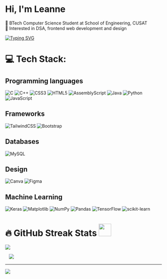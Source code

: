 # Hi, I'm Leanne
🧠 BTech Computer Science Student at School of Engineering, CUSAT</br>
🌱 Interested in DSA, frontend web development and design</br>

[![Typing SVG](https://readme-typing-svg.herokuapp.com?font=Fira+Code&size=20&pause=1100&color=39FF14&vCenter=true&width=1000&lines=I+like+to+do+fun+projects)](https://git.io/typing-svg)

# 💻 Tech Stack:
## Programming languages
![C](https://img.shields.io/badge/c-%2300599C.svg?style=for-the-badge&logo=c&logoColor=white) ![C++](https://img.shields.io/badge/c++-%2300599C.svg?style=for-the-badge&logo=c%2B%2B&logoColor=white) ![CSS3](https://img.shields.io/badge/css3-%231572B6.svg?style=for-the-badge&logo=css3&logoColor=white) ![HTML5](https://img.shields.io/badge/html5-%23E34F26.svg?style=for-the-badge&logo=html5&logoColor=white) ![AssemblyScript](https://img.shields.io/badge/assembly%20script-%23000000.svg?style=for-the-badge&logo=assemblyscript&logoColor=white) ![Java](https://img.shields.io/badge/java-%23ED8B00.svg?style=for-the-badge&logo=openjdk&logoColor=white) ![Python](https://img.shields.io/badge/python-3670A0?style=for-the-badge&logo=python&logoColor=ffdd54) ![JavaScript](https://img.shields.io/badge/javascript-%23323330.svg?style=for-the-badge&logo=javascript&logoColor=%23F7DF1E) 
## Frameworks 
![TailwindCSS](https://img.shields.io/badge/tailwindcss-%2338B2AC.svg?style=for-the-badge&logo=tailwind-css&logoColor=white) ![Bootstrap](https://img.shields.io/badge/bootstrap-%238511FA.svg?style=for-the-badge&logo=bootstrap&logoColor=white) 
## Databases
![MySQL](https://img.shields.io/badge/mysql-4479A1.svg?style=for-the-badge&logo=mysql&logoColor=white) 
## Design
![Canva](https://img.shields.io/badge/Canva-%2300C4CC.svg?style=for-the-badge&logo=Canva&logoColor=white) ![Figma](https://img.shields.io/badge/figma-%23F24E1E.svg?style=for-the-badge&logo=figma&logoColor=white) 
## Machine Learning 
![Keras](https://img.shields.io/badge/Keras-%23D00000.svg?style=for-the-badge&logo=Keras&logoColor=white) ![Matplotlib](https://img.shields.io/badge/Matplotlib-%23ffffff.svg?style=for-the-badge&logo=Matplotlib&logoColor=black) ![NumPy](https://img.shields.io/badge/numpy-%23013243.svg?style=for-the-badge&logo=numpy&logoColor=white) ![Pandas](https://img.shields.io/badge/pandas-%23150458.svg?style=for-the-badge&logo=pandas&logoColor=white) ![TensorFlow](https://img.shields.io/badge/TensorFlow-%23FF6F00.svg?style=for-the-badge&logo=TensorFlow&logoColor=white) ![scikit-learn](https://img.shields.io/badge/scikit--learn-%23F7931E.svg?style=for-the-badge&logo=scikit-learn&logoColor=white)
# 🔥 GitHub Streak Stats <img src="https://media.giphy.com/media/iY8CRBdQXODJSCERIr/giphy.gif" width="40px">&nbsp;
![](https://github-readme-stats.vercel.app/api/top-langs/?username=leannebiju&theme=dark&hide_border=false&include_all_commits=false&count_private=false&layout=compact&card_width=300&langs_count=8)

&nbsp;&nbsp;
![](https://nirzak-streak-stats.vercel.app/?user=leannebiju&theme=dark&hide_border=false&cardwidth=300)

---
![](https://komarev.com/ghpvc/?username=leannebiju&label=Profile%20Views&color=blue&style=flat)
